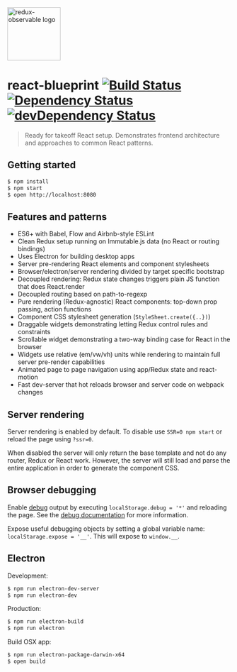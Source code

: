 <img title="redux-observable logo" src="https://raw.githubusercontent.com/marcelbeumer/react-blueprint/master/icon.png" width="120">

# react-blueprint [![Build Status](https://travis-ci.org/marcelbeumer/react-blueprint.svg?branch=master)](https://travis-ci.org/marcelbeumer/react-blueprint) [![Dependency Status](https://david-dm.org/marcelbeumer/react-blueprint.svg)](https://david-dm.org/marcelbeumer/react-blueprint) [![devDependency Status](https://david-dm.org/marcelbeumer/react-blueprint/dev-status.svg)](https://david-dm.org/marcelbeumer/react-blueprint#info=devDependencies)

> Ready for takeoff React setup. Demonstrates frontend architecture and approaches to common React patterns.

## Getting started

```bash
$ npm install
$ npm start
$ open http://localhost:8080
```

## Features and patterns

- ES6+ with Babel, Flow and Airbnb-style ESLint
- Clean Redux setup running on Immutable.js data (no React or routing bindings)
- Uses Electron for building desktop apps
- Server pre-rendering React elements and component stylesheets
- Browser/electron/server rendering divided by target specific bootstrap
- Decoupled rendering: Redux state changes triggers plain JS function that does React.render
- Decoupled routing based on path-to-regexp
- Pure rendering (Redux-agnostic) React components: top-down prop passing, action functions
- Component CSS stylesheet generation (`StyleSheet.create({..})`)
- Draggable widgets demonstrating letting Redux control rules and constraints
- Scrollable widget demonstrating a two-way binding case for React in the browser
- Widgets use relative (em/vw/vh) units while rendering to maintain full server pre-render capabilities
- Animated page to page navigation using app/Redux state and react-motion
- Fast dev-server that hot reloads browser and server code on webpack changes

## Server rendering

Server rendering is enabled by default. To disable use `SSR=0 npm start` or reload the page using `?ssr=0`.

When disabled the server will only return the base template and not do any router, Redux or React work.
However, the server will still load and parse the entire application in order to generate the component CSS.

## Browser debugging

Enable [debug](https://www.npmjs.com/package/debug) output by executing `localStorage.debug = '*'` and reloading the page. See the [debug documentation](https://www.npmjs.com/package/debug#browser-support) for more information.

Expose useful debugging objects by setting a global variable name: `localStarage.expose = '__'`. This will expose to `window.__`.

## Electron

Development:
```bash
$ npm run electron-dev-server
$ npm run electron-dev
```

Production:
```bash
$ npm run electron-build
$ npm run electron
```

Build OSX app:
```bash
$ npm run electron-package-darwin-x64
$ open build
```
